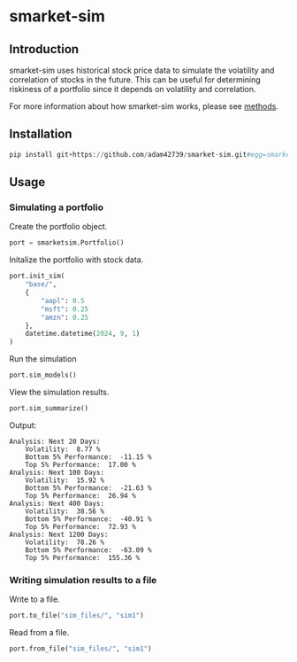 # smarket-sim

## Introduction

smarket-sim uses historical stock price data to simulate the volatility and correlation of stocks in the future. This can be useful for determining riskiness of a portfolio since it depends on volatility and correlation.

For more information about how smarket-sim works, please see [methods](methods.md).

## Installation

```python
pip install git+https://github.com/adam42739/smarket-sim.git#egg=smarketsim
```

## Usage

### Simulating a portfolio

Create the portfolio object.

```python
port = smarketsim.Portfolio()
```

Initalize the portfolio with stock data.

```python
port.init_sim(
    "base/",
    {
        "aapl": 0.5
        "msft": 0.25
        "amzn": 0.25
    },
    datetime.datetime(2024, 9, 1)
)
```

Run the simulation

```python
port.sim_models()
```

View the simulation results.

```python
port.sim_summarize()
```

Output:

```console
Analysis: Next 20 Days:
    Volatility:  8.77 %
    Bottom 5% Performance:  -11.15 %
    Top 5% Performance:  17.00 %
Analysis: Next 100 Days:
    Volatility:  15.92 %
    Bottom 5% Performance:  -21.63 %
    Top 5% Performance:  26.94 %
Analysis: Next 400 Days:
    Volatility:  38.56 %
    Bottom 5% Performance:  -40.91 %
    Top 5% Performance:  72.93 %
Analysis: Next 1200 Days:
    Volatility:  78.26 %
    Bottom 5% Performance:  -63.09 %
    Top 5% Performance:  155.36 %
```

### Writing simulation results to a file

Write to a file.

```python
port.to_file("sim_files/", "sim1")
```

Read from a file.

```python
port.from_file("sim_files/", "sim1")
```
